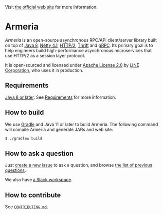 Visit [the official web site](https://line.github.io/armeria/) for more information.

# Armeria

_Armeria_ is an open-source asynchronous RPC/API client/server library built on top of
[Java 8](https://go.java/), [Netty 4.1](https://netty.io/), [HTTP/2](https://http2.github.io/),
[Thrift](https://thrift.apache.org/) and [gRPC](https://grpc.io/). Its primary goal is to help engineers build
high-performance asynchronous microservices that use HTTP/2 as a session layer protocol.

It is open-sourced and licensed under [Apache License 2.0](https://tldrlegal.com/license/apache-license-2.0-(apache-2.0))
by [LINE Corporation](https://linecorp.com/en/), who uses it in production.

## Requirements

[Java 8 or later](https://adoptopenjdk.net/).
See [Requirements](https://line.github.io/armeria/setup.html#requirements) for more information.

## How to build

We use [Gradle](https://gradle.org/) and Java 11 or later to build Armeria.
The following command will compile Armeria and generate JARs and web site:

```bash
$ ./gradlew build
```

## How to ask a question

Just [create a new issue](https://github.com/line/armeria/issues/new) to ask a question, and browse
[the list of previous questions](https://github.com/line/armeria/issues?q=label%3Aquestion).

We also have [a Slack workspace](https://join.slack.com/t/line-armeria/shared_invite/enQtNjIxNDU1ODU1MTI2LTgwMzk0MzVhOGRhZjJiY2ExODc0MzNhYzIxZDFlYjM5OGRjNTE1MzYzYzQ4MzNhNGY2ZDM0NThhMTRmZmQ3ZjQ).

## How to contribute

See [`CONTRIBUTING.md`](CONTRIBUTING.md).
